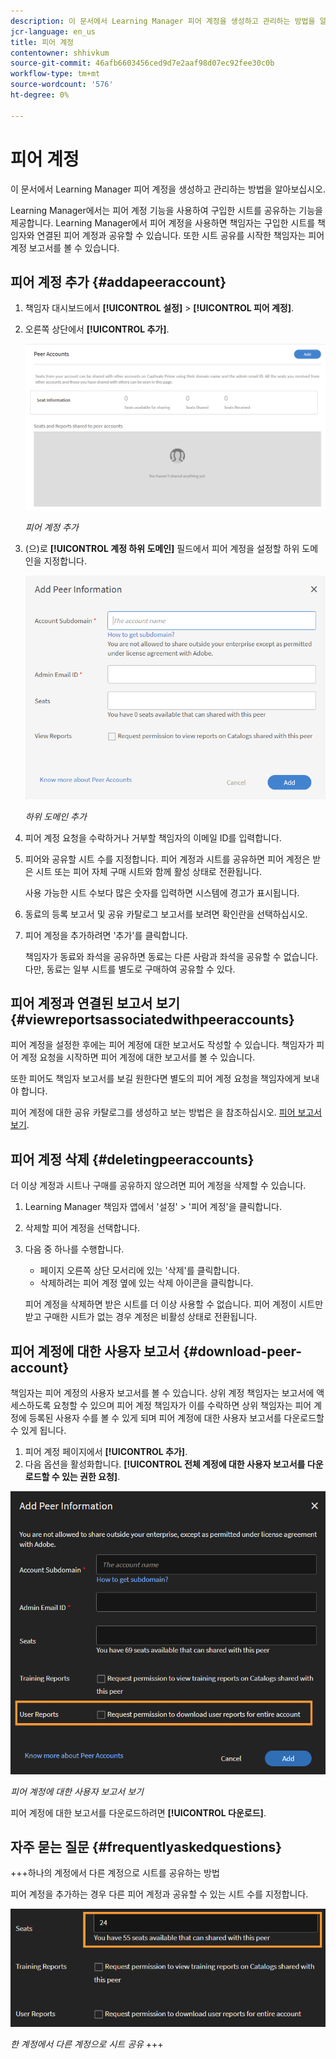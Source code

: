 ```yaml
---
description: 이 문서에서 Learning Manager 피어 계정을 생성하고 관리하는 방법을 알아보십시오.
jcr-language: en_us
title: 피어 계정
contentowner: shhivkum
source-git-commit: 46afb6603456ced9d7e2aaf98d07ec92fee30c0b
workflow-type: tm+mt
source-wordcount: '576'
ht-degree: 0%

---
```




# 피어 계정

이 문서에서 Learning Manager 피어 계정을 생성하고 관리하는 방법을 알아보십시오.

Learning Manager에서는 피어 계정 기능을 사용하여 구입한 시트를 공유하는 기능을 제공합니다. Learning Manager에서 피어 계정을 사용하면 책임자는 구입한 시트를 책임자와 연결된 피어 계정과 공유할 수 있습니다. 또한 시트 공유를 시작한 책임자는 피어 계정 보고서를 볼 수 있습니다.

## 피어 계정 추가 {#addapeeraccount}

1. 책임자 대시보드에서 **[!UICONTROL 설정]** > **[!UICONTROL 피어 계정]**.
1. 오른쪽 상단에서 **[!UICONTROL 추가]**.

   ![](assets/peeraccount.png)

   *피어 계정 추가*

1. (으)로 **[!UICONTROL 계정 하위 도메인]** 필드에서 피어 계정을 설정할 하위 도메인을 지정합니다.

   ![](assets/addpeer.png)

   *하위 도메인 추가*

1. 피어 계정 요청을 수락하거나 거부할 책임자의 이메일 ID를 입력합니다.
1. 피어와 공유할 시트 수를 지정합니다. 피어 계정과 시트를 공유하면 피어 계정은 받은 시트 또는 피어 자체 구매 시트와 함께 활성 상태로 전환됩니다.

   사용 가능한 시트 수보다 많은 숫자를 입력하면 시스템에 경고가 표시됩니다.

1. 동료의 등록 보고서 및 공유 카탈로그 보고서를 보려면 확인란을 선택하십시오.
1. 피어 계정을 추가하려면 &#39;추가&#39;를 클릭합니다.

   책임자가 동료와 좌석을 공유하면 동료는 다른 사람과 좌석을 공유할 수 없습니다. 다만, 동료는 일부 시트를 별도로 구매하여 공유할 수 있다.

## 피어 계정과 연결된 보고서 보기 {#viewreportsassociatedwithpeeraccounts}

피어 계정을 설정한 후에는 피어 계정에 대한 보고서도 작성할 수 있습니다. 책임자가 피어 계정 요청을 시작하면 피어 계정에 대한 보고서를 볼 수 있습니다.

또한 피어도 책임자 보고서를 보길 원한다면 별도의 피어 계정 요청을 책임자에게 보내야 합니다.

피어 계정에 대한 공유 카탈로그를 생성하고 보는 방법은 을 참조하십시오. [피어 보고서 보기](reports.md#main-pars_header_894271250).

## 피어 계정 삭제 {#deletingpeeraccounts}

더 이상 계정과 시트나 구매를 공유하지 않으려면 피어 계정을 삭제할 수 있습니다.

1. Learning Manager 책임자 앱에서 &#39;설정&#39; > &#39;피어 계정&#39;을 클릭합니다.
1. 삭제할 피어 계정을 선택합니다.
1. 다음 중 하나를 수행합니다.

   * 페이지 오른쪽 상단 모서리에 있는 &#39;삭제&#39;를 클릭합니다.
   * 삭제하려는 피어 계정 옆에 있는 삭제 아이콘을 클릭합니다.

   피어 계정을 삭제하면 받은 시트를 더 이상 사용할 수 없습니다. 피어 계정이 시트만 받고 구매한 시트가 없는 경우 계정은 비활성 상태로 전환됩니다.

## 피어 계정에 대한 사용자 보고서 {#download-peer-account}

책임자는 피어 계정의 사용자 보고서를 볼 수 있습니다. 상위 계정 책임자는 보고서에 액세스하도록 요청할 수 있으며 피어 계정 책임자가 이를 수락하면 상위 책임자는 피어 계정에 등록된 사용자 수를 볼 수 있게 되며 피어 계정에 대한 사용자 보고서를 다운로드할 수 있게 됩니다.

1. 피어 계정 페이지에서 **[!UICONTROL 추가]**.
1. 다음 옵션을 활성화합니다. **[!UICONTROL 전체 계정에 대한 사용자 보고서를 다운로드할 수 있는 권한 요청]**.

![](assets/image034.png)

*피어 계정에 대한 사용자 보고서 보기*

피어 계정에 대한 보고서를 다운로드하려면 **[!UICONTROL 다운로드]**.

## 자주 묻는 질문 {#frequentlyaskedquestions}

+++하나의 계정에서 다른 계정으로 시트를 공유하는 방법

피어 계정을 추가하는 경우 다른 피어 계정과 공유할 수 있는 시트 수를 지정합니다.

![](assets/share-seats.png)

*한 계정에서 다른 계정으로 시트 공유*
+++
